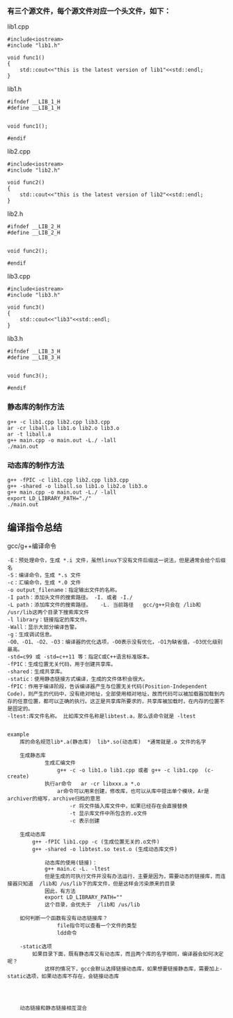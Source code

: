 ### 有三个源文件，每个源文件对应一个头文件，如下：

lib1.cpp
```
#include<iostream>
#include "lib1.h"

void func1()
{
	std::cout<<"this is the latest version of lib1"<<std::endl;
}
```

lib1.h
```
#ifndef __LIB_1_H
#define __LIB_1_H

 
void func1();

#endif
```

lib2.cpp
```
#include<iostream>
#include "lib2.h"

void func2()
{
	std::cout<<"this is the latest version of lib2"<<std::endl;
}
```

lib2.h
```
#ifndef __LIB_2_H
#define __LIB_2_H

 
void func2();

#endif
```

lib3.cpp
```
#include<iostream>
#include "lib3.h"

void func3()
{
	std::cout<<"lib3"<<std::endl;
}
```

lib3.h
```
#ifndef __LIB_3_H
#define __LIB_3_H

 
void func3();

#endif
```

### 静态库的制作方法
```
g++ -c lib1.cpp lib2.cpp lib3.cpp
ar -cr liball.a lib1.o lib2.o lib3.o
ar -t liball.a
g++ main.cpp -o main.out -L./ -lall
./main.out
```

### 动态库的制作方法
```
g++ -fPIC -c lib1.cpp lib2.cpp lib3.cpp
g++ -shared -o liball.so lib1.o lib2.o lib3.o
g++ main.cpp -o main.out -L./ -lall
export LD_LIBRARY_PATH="./"
./main.out
```


## 编译指令总结

gcc/g++编译命令

	-E：预处理命令，生成 *.i 文件，虽然linux下没有文件后缀这一说法，但是通常会给个后缀名
	-S：编译命令，生成 *.s 文件
	-c：汇编命令，生成 *.0 文件
	-o output_filename：指定输出文件的名称。
	-I path：添加头文件的搜索路径。 -I. 或者 -I./
	-L path：添加库文件的搜索路径。   -L. 当前路径   gcc/g++只会在 /lib和 /usr/lib这两个目录下搜索库文件
	-l library：链接指定的库文件。
	-Wall：显示大部分编译告警。
	-g：生成调试信息。
	-O0、-O1、-O2、-O3：编译器的优化选项，-O0表示没有优化，-O1为缺省值，-O3优化级别最高。
	-std=c99 或 -std=c++11 等：指定C或C++语言标准版本。
	-fPIC：生成位置无关代码，用于创建共享库。
	-shared：生成共享库。
	-static：使用静态链接方式编译，生成的文件体积会很大。
	-fPIC：作用于编译阶段，告诉编译器产生与位置无关代码(Position-Independent Code)，则产生的代码中，没有绝对地址，全部使用相对地址，故而代码可以被加载器加载到内存的任意位置，都可以正确的执行。这正是共享库所要求的，共享库被加载时，在内存的位置不是固定的。
	-ltest:库文件名称。 比如库文件名称是libtest.a，那么该命令就是 -ltest


	example
		库的命名规范lib*.a(静态库)  lib*.so(动态库)  *通常就是.o 文件的名字
		
		生成静态库
				生成汇编文件
					g++ -c -o lib1.o lib1.cpp 或者 g++ -c lib1.cpp  (c-create)
				执行ar命令   ar -cr libxxx.a *.o
					ar命令可以用来创建，修改库，也可以从库中提出单个模块，Ar是archiver的缩写，archive归档的意思
						-r 将文件插入库文件中，如果已经存在会直接替换
						-t 显示库文件中所包含的.o文件
						-c 表示创建

		生成动态库
			g++ -fPIC lib1.cpp -c (生成位置无关的.o文件)
			g++ -shared -o libtest.so test.o (生成动态库文件)

				动态库的使用(链接)：
				g++ main.c -L. -ltest
				但是生成的可执行文件并没有办法运行，主要是因为，需要动态的链接库，而连接器只知道  /lib和 /us/lib下的库文件，但是这样会污染原来的目录
				因此，有方法
				export LD_LIBRARY_PATH=""
				这个目录，会优先于  /lib和 /us/lib

		如何判断一个函数有没有动态链接库？
					file指令可以查看一个文件的类型
					ldd命令 
					
		-static选项
			如果目录下面，既有静态库又有动态库，而且两个库的名字相同，编译器会如何决定呢？
				这样的情况下，gcc会默认选择链接动态库，如果想要链接静态库，需要加上-static选项，如果动态库不存在，会链接动态库




		动态链接和静态链接相互混合


